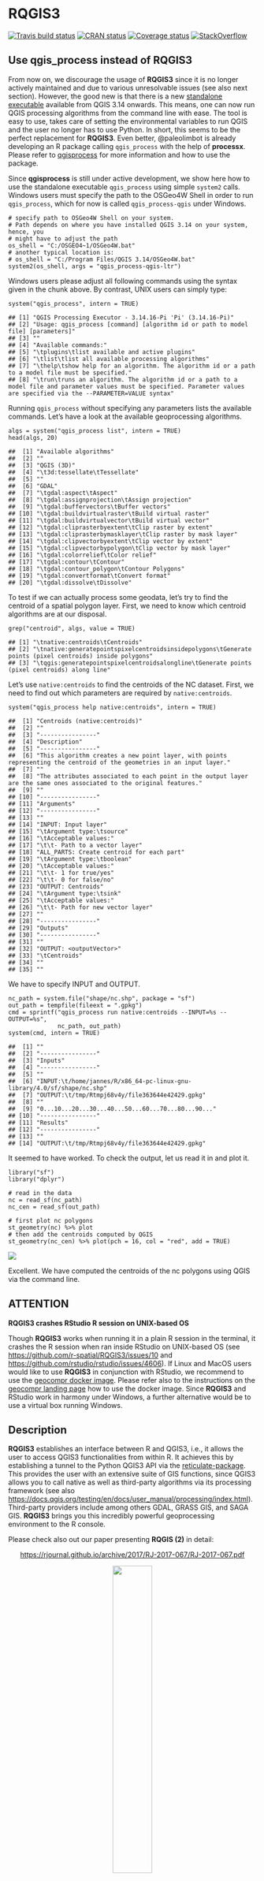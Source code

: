 
RQGIS3
======

[![Travis build
status](https://travis-ci.org/jannes-m/RQGIS3.svg?branch=master)](https://travis-ci.org/jannes-m/RQGIS3)
[![CRAN
status](https://www.r-pkg.org/badges/version/RQGIS3)](https://cran.r-project.org/package=RQGIS3)
[![Coverage
status](https://codecov.io/gh/jannes-m/RQGIS3/branch/master/graph/badge.svg)](https://codecov.io/github/jannes-m/RQGIS3?branch=master)
[![StackOverflow](https://img.shields.io/badge/stackoverflow-rqgis-orange.svg)](https://stackoverflow.com/questions/tagged/rqgis)

Use qgis\_process instead of RQGIS3
-----------------------------------

From now on, we discourage the usage of **RQGIS3** since it is no longer
actively maintained and due to various unresolvable issues (see also
next section). However, the good new is that there is a new [standalone
executable](https://github.com/qgis/QGIS/pull/34617) available from QGIS
3.14 onwards. This means, one can now run QGIS processing algorithms
from the command line with ease. The tool is easy to use, takes care of
setting the environmental variables to run QGIS and the user no longer
has to use Python. In short, this seems to be the perfect replacement
for **RQGIS3**. Even better, @paleolimbot is already developing an R
package calling `qgis_process` with the help of **processx**. Please
refer to [qgisprocess](https://github.com/paleolimbot/qgisprocess) for
more information and how to use the package.

Since **qgisprocess** is still under active development, we show here
how to use the standalone executable `qgis_process` using simple
`system2` calls. Windows users must specify the path to the OSGeo4W
Shell in order to run `qgis_process`, which for now is called
`qgis_process-qgis` under Windows.

    # specify path to OSGeo4W Shell on your system.
    # Path depends on where you have installed QGIS 3.14 on your system, hence, you
    # might have to adjust the path
    os_shell = "C:/OSGEO4~1/OSGeo4W.bat"
    # another typical location is:
    # os_shell = "C:/Program Files/QGIS 3.14/OSGeo4W.bat"
    system2(os_shell, args = "qgis_process-qgis-ltr")

Windows users please adjust all following commands using the syntax
given in the chunk above. By contrast, UNIX users can simply type:

    system("qgis_process", intern = TRUE)

    ## [1] "QGIS Processing Executor - 3.14.16-Pi 'Pi' (3.14.16-Pi)"                                                                                                                     
    ## [2] "Usage: qgis_process [command] [algorithm id or path to model file] [parameters]"                                                                                             
    ## [3] ""                                                                                                                                                                            
    ## [4] "Available commands:"                                                                                                                                                         
    ## [5] "\tplugins\tlist available and active plugins"                                                                                                                                
    ## [6] "\tlist\tlist all available processing algorithms"                                                                                                                            
    ## [7] "\thelp\tshow help for an algorithm. The algorithm id or a path to a model file must be specified."                                                                           
    ## [8] "\trun\truns an algorithm. The algorithm id or a path to a model file and parameter values must be specified. Parameter values are specified via the --PARAMETER=VALUE syntax"

Running `qgis_process` without specifying any parameters lists the
available commands. Let’s have a look at the available geoprocessing
algorithms.

    algs = system("qgis_process list", intern = TRUE)
    head(algs, 20)

    ##  [1] "Available algorithms"                                   
    ##  [2] ""                                                       
    ##  [3] "QGIS (3D)"                                              
    ##  [4] "\t3d:tessellate\tTessellate"                            
    ##  [5] ""                                                       
    ##  [6] "GDAL"                                                   
    ##  [7] "\tgdal:aspect\tAspect"                                  
    ##  [8] "\tgdal:assignprojection\tAssign projection"             
    ##  [9] "\tgdal:buffervectors\tBuffer vectors"                   
    ## [10] "\tgdal:buildvirtualraster\tBuild virtual raster"        
    ## [11] "\tgdal:buildvirtualvector\tBuild virtual vector"        
    ## [12] "\tgdal:cliprasterbyextent\tClip raster by extent"       
    ## [13] "\tgdal:cliprasterbymasklayer\tClip raster by mask layer"
    ## [14] "\tgdal:clipvectorbyextent\tClip vector by extent"       
    ## [15] "\tgdal:clipvectorbypolygon\tClip vector by mask layer"  
    ## [16] "\tgdal:colorrelief\tColor relief"                       
    ## [17] "\tgdal:contour\tContour"                                
    ## [18] "\tgdal:contour_polygon\tContour Polygons"               
    ## [19] "\tgdal:convertformat\tConvert format"                   
    ## [20] "\tgdal:dissolve\tDissolve"

To test if we can actually process some geodata, let’s try to find the
centroid of a spatial polygon layer. First, we need to know which
centroid algorithms are at our disposal.

    grep("centroid", algs, value = TRUE)

    ## [1] "\tnative:centroids\tCentroids"                                                                         
    ## [2] "\tnative:generatepointspixelcentroidsinsidepolygons\tGenerate points (pixel centroids) inside polygons"
    ## [3] "\tqgis:generatepointspixelcentroidsalongline\tGenerate points (pixel centroids) along line"

Let’s use `native:centroids` to find the centroids of the NC dataset.
First, we need to find out which parameters are required by
`native:centroids`.

    system("qgis_process help native:centroids", intern = TRUE)

    ##  [1] "Centroids (native:centroids)"                                                                                        
    ##  [2] ""                                                                                                                    
    ##  [3] "----------------"                                                                                                    
    ##  [4] "Description"                                                                                                         
    ##  [5] "----------------"                                                                                                    
    ##  [6] "This algorithm creates a new point layer, with points representing the centroid of the geometries in an input layer."
    ##  [7] ""                                                                                                                    
    ##  [8] "The attributes associated to each point in the output layer are the same ones associated to the original features."  
    ##  [9] ""                                                                                                                    
    ## [10] "----------------"                                                                                                    
    ## [11] "Arguments"                                                                                                           
    ## [12] "----------------"                                                                                                    
    ## [13] ""                                                                                                                    
    ## [14] "INPUT: Input layer"                                                                                                  
    ## [15] "\tArgument type:\tsource"                                                                                            
    ## [16] "\tAcceptable values:"                                                                                                
    ## [17] "\t\t- Path to a vector layer"                                                                                        
    ## [18] "ALL_PARTS: Create centroid for each part"                                                                            
    ## [19] "\tArgument type:\tboolean"                                                                                           
    ## [20] "\tAcceptable values:"                                                                                                
    ## [21] "\t\t- 1 for true/yes"                                                                                                
    ## [22] "\t\t- 0 for false/no"                                                                                                
    ## [23] "OUTPUT: Centroids"                                                                                                   
    ## [24] "\tArgument type:\tsink"                                                                                              
    ## [25] "\tAcceptable values:"                                                                                                
    ## [26] "\t\t- Path for new vector layer"                                                                                     
    ## [27] ""                                                                                                                    
    ## [28] "----------------"                                                                                                    
    ## [29] "Outputs"                                                                                                             
    ## [30] "----------------"                                                                                                    
    ## [31] ""                                                                                                                    
    ## [32] "OUTPUT: <outputVector>"                                                                                              
    ## [33] "\tCentroids"                                                                                                         
    ## [34] ""                                                                                                                    
    ## [35] ""

We have to specify INPUT and OUTPUT.

    nc_path = system.file("shape/nc.shp", package = "sf")
    out_path = tempfile(fileext = ".gpkg")
    cmd = sprintf("qgis_process run native:centroids --INPUT=%s --OUTPUT=%s",
                  nc_path, out_path)
    system(cmd, intern = TRUE)

    ##  [1] ""                                                                      
    ##  [2] "----------------"                                                      
    ##  [3] "Inputs"                                                                
    ##  [4] "----------------"                                                      
    ##  [5] ""                                                                      
    ##  [6] "INPUT:\t/home/jannes/R/x86_64-pc-linux-gnu-library/4.0/sf/shape/nc.shp"
    ##  [7] "OUTPUT:\t/tmp/Rtmpj68v4y/file363644e42429.gpkg"                        
    ##  [8] ""                                                                      
    ##  [9] "0...10...20...30...40...50...60...70...80...90..."                     
    ## [10] "----------------"                                                      
    ## [11] "Results"                                                               
    ## [12] "----------------"                                                      
    ## [13] ""                                                                      
    ## [14] "OUTPUT:\t/tmp/Rtmpj68v4y/file363644e42429.gpkg"

It seemed to have worked. To check the output, let us read it in and
plot it.

    library("sf")
    library("dplyr")

    # read in the data
    nc = read_sf(nc_path)
    nc_cen = read_sf(out_path)

    # first plot nc polygons
    st_geometry(nc) %>% plot
    # then add the centroids computed by QGIS
    st_geometry(nc_cen) %>% plot(pch = 16, col = "red", add = TRUE)

![](README_files/figure-gfm/unnamed-chunk-7-1.png)<!-- -->

Excellent. We have computed the centroids of the nc polygons using QGIS
via the command line.

ATTENTION
---------

**RQGIS3 crashes RStudio R session on UNIX-based OS**

Though **RQGIS3** works when running it in a plain R session in the
terminal, it crashes the R session when ran inside RStudio on UNIX-based
OS (see
<a href="https://github.com/r-spatial/RQGIS3/issues/10" class="uri">https://github.com/r-spatial/RQGIS3/issues/10</a>
and
<a href="https://github.com/rstudio/rstudio/issues/4606" class="uri">https://github.com/rstudio/rstudio/issues/4606</a>).
If Linux and MacOS users would like to use **RQGIS3** in conjunction
with RStudio, we recommend to use the [geocompr docker
image](https://hub.docker.com/r/robinlovelace/geocompr/). Please refer
also to the instructions on the [geocompr landing
page](https://github.com/robinlovelace/geocompr#running-geocompr-code-in-docker)
how to use the docker image. Since **RQGIS3** and RStudio work in
harmony under Windows, a further alternative would be to use a virtual
box running Windows.

Description
-----------

**RQGIS3** establishes an interface between R and QGIS3, i.e., it allows
the user to access QGIS3 functionalities from within R. It achieves this
by establishing a tunnel to the Python QGIS3 API via the
[reticulate-package](https://github.com/rstudio/reticulate). This
provides the user with an extensive suite of GIS functions, since QGIS3
allows you to call native as well as third-party algorithms via its
processing framework (see also
<https://docs.qgis.org/testing/en/docs/user_manual/processing/index.html>).
Third-party providers include among others GDAL, GRASS GIS, and SAGA
GIS. **RQGIS3** brings you this incredibly powerful geoprocessing
environment to the R console.

Please check also out our paper presenting **RQGIS (2)** in detail:

<div style="text-align:center">

<a href = "https://rjournal.github.io/archive/2017/RJ-2017-067/RJ-2017-067.pdf">https://rjournal.github.io/archive/2017/RJ-2017-067/RJ-2017-067.pdf</a>

</div>

<p align="center">
<img src="https://raw.githubusercontent.com/jannes-m/RQGIS/master/figures/r_qgis_puzzle.png" width="40%"/>
</p>

The main advantages of **RQGIS3** are:

1.  It provides access to QGIS3 functionalities. Thereby, it calls the
    Python QGIS3 API but R users can stay in their programming
    environment of choice without having to touch Python3.
2.  It offers a broad suite of geoalgorithms making it possible to solve
    most GIS problems.
3.  R users can use just one package (**RQGIS3**) instead of using
    **RSAGA** and **rgrass7** to access SAGA and GRASS functions. This,
    however, does not mean that **RSAGA** and **rgrass7** are obsolete
    since both packages offer various other advantages. For instance,
    **RSAGA** provides many user-friendly and ready-to-use GIS functions
    such as `rsaga.slope.asp.curv()` and `multi.focal.function()`.

Package installation
--------------------

In order to run **RQGIS3** properly, you need to download various
third-party software packages. Our vignette should help you with the
download and installation procedures on various platforms (Windows,
Linux, Mac OSX). To access it, use
`vignette("install_guide", package = "RQGIS3")`.

You can install:

<!--
- the latest released version from CRAN with:


```r
install.packages("RQGIS3")
```
-->

-   the latest **RQGIS3** development version from Github with:

<!-- -->

    remotes::install_github("jannes-m/RQGIS3")

Usage
-----

Subsequently, we will show you a typical workflow of how to use
**RQGIS3**. Basically, we will follow the steps also described in the
[QGIS
documentation](https://docs.qgis.org/testing/en/docs/user_manual/processing/console.html).
In our first and very simple example we simply would like to retrieve
the centroid coordinates of a spatial polygon object. First, we will
download the administrative areas of Germany using the **raster**
package.

    # attach packages
    library("raster")
    library("rgdal")

    # download German administrative areas 
    ger = getData(name = "GADM", country = "DEU", level = 1)
    # ger is of class "SpatialPolygonsDataFrame"

Now that we have a spatial object, we can move on to using **RQGIS3**.
First of all, we need to specify all the paths necessary to run the
QGIS-API. Fortunately, `set_env()` does this for us (assuming that QGIS
and all necessary dependencies were installed correctly). The only thing
we need to do is: specify the root path to the QGIS-installation. If you
do not specify a path, `set_env()` tries to find the
OSGeo4W-installation first in the ‘C:/OSGeo4W’-folders. If this is
unsuccessful, it will search your C: drive though this might take a
while. If you are running **RQGIS3** under Linux or on a Mac,
`set_env()` assumes that your root path is `/usr` and
`/applications/QGIS.app/Contents`, respectively. Please note, that most
of the **RQGIS3** functions, you are likely to work with (such as
`find_algorithms()`, `get_args_man()` and `run_qgis()`), require the
output list (as returned by `set_env()`) containing the paths to the
various installations necessary to run QGIS3 from within R. This is why,
`set_env()` caches its result in a temporary folder, and loads it back
into R when called again (to overwrite an existing cache, set parameter
`new` to `TRUE`).

    # attach RQGIS3
    library("RQGIS3")

    # set the environment, i.e. specify all the paths necessary to run QGIS from 
    # within R
    set_env()
    # under Windows set_env would be much faster if you specify the root path:
    # set_env("C:/OSGeo4W~1")


    ## $root
    ## [1] "C:\\OSGeo4W64"
    ##
    ## $qgis_prefix_path
    ## [1] "C:\\OSGeo4W64\\apps\\qgis"
    ##
    ## $python_plugins
    ## [1] "C:\\OSGeo4W64\\apps\\qgis\\python\\plugins"

Next, `open_app()` establishes a tunnel to the Python QGIS3 API which
naturally is the basis of any QGIS3 geoprocessing from within R.

    open_app()

Internally, `open_app()` first sets all necessary paths with the help of
`set_env()` (among others the path to the QGIS Python binary) to run
QGIS3, and secondly opens a QGIS3 application with the help of
[reticulate](https://github.com/rstudio/reticulate). `open_app()` is run
automatically by all **RQGIS3** functions that need access to the QGIS3
Python API. [1]

Next, we would like to find a QGIS3 geoalgorithm that is able to compute
the centroids of a polygon vector layer. To do so, we use
`find_algorithms()`. Here, we look for a geoalgorithm that contains the
word `centroid` in its short description.  
Note that `search_term` also accepts regular expressions.

    find_algorithms(search_term = "centroid", name_only = TRUE)

    #>[1] "native:centroids"
    #>[2] "qgis:generatepointspixelcentroidsalongline"     
    #>[3] "qgis:generatepointspixelcentroidsinsidepolygons"
    #>[4] "saga:polygoncentroids"  

This returns four functions we could use. Here, we’ll choose the QGIS3
function named `native:centroids`. Subsequently, we would like to know
how we can use it, i.e., which function parameters we need to specify.

    get_usage(alg = "native:centroids")

    #> Centroids (native:centroids)
    #> 
    #> This algorithm creates a new point layer
    #> with points representing the centroid of the geometries in an input layer.
    #> 
    #> The attributes associated to each point in the output layer are the same ones associated to the original features.
    #> 
    #> 
    #> ----------------
    #> Input parameters
    #> ----------------
    #> 
    #> INPUT: Input layer
    #> 
    #>  Parameter type: QgsProcessingParameterFeatureSource
    #> 
    #>  Accepted data types:
    #>      - str: layer ID
    #>      - str: layer name
    #>      - str: layer source
    #>      - QgsProcessingFeatureSourceDefinition
    #>      - QgsProperty
    #>      - QgsVectorLayer
    #> 
    #> ALL_PARTS: Create point on surface for each part
    #> 
    #>  Parameter type: QgsProcessingParameterBoolean
    #> 
    #>  Accepted data types:
    #>      - bool
    #>      - int
    #>      - str
    #>      - QgsProperty
    #> 
    #> OUTPUT: Centroids
    #> 
    #>  Parameter type: QgsProcessingParameterFeatureSink
    #>
    #>  Accepted data types:
    #>      - str: destination vector file
    #> e.g. d:/test.shp
    #>      - str: memory: to store result in temporary memory layer
    #>      - str: using vector provider ID prefix and destination URI
    #> e.g. postgres:... to store result in PostGIS table
    #>      - QgsProcessingOutputLayerDefinition
    #>      - QgsProperty
    #> 
    #> ----------------
    #> Outputs
    #> ----------------
    #> 
    #> OUTPUT:  <QgsProcessingOutputVectorLayer>
    #>  Centroids

Consequently `native:centroids` only expects a parameter called `INPUT`,
i.e., the path to a spatial polygon file whose centroid coordinates we
wish to extract, and a parameter called `OUTPUT`, i.e., the path to the
output spatial object. Since it would be tedious to specify manually
each and every function argument, especially if a function expects more
than two or three arguments, we have written a convenience function,
named `get_args_man()`, that retrieves all function parameters, and the
respective default values as arguments for a given QGIS geoalgorithm. It
returns these values in the form of a list. If a function argument lets
you choose between several options (drop-down menu in a GUI), setting
`get_arg_man()`’s `options`-argument to `TRUE` makes sure that the first
option will be selected (QGIS GUI behavior). For example,
`qgis:addfieldtoattributestable` has three options for the
`FIELD_TYPE`-parameter, namely integer, float and string. Setting
`options` to `TRUE` means that the field type of your new column will be
of type integer.

    params = get_args_man(alg = "native:centroids")
    params
    #>$INPUT
    #>[1] "None"
    #>
    #>$ALL_PARTS
    #>[1] "False"
    #>
    #>$OUTPUT
    #>[1] "None"

In our case, `native:centroids` has only two function arguments and no
default values. Naturally, we need to specify manually our input and
output layer. We can do so in two ways. Either we use directly our
parameter-argument list…

    params$INPUT = ger
    params$OUTPUT = file.path(tempdir(), "ger_coords.shp")
    out = run_qgis(alg = "native:centroids",
                   params = params,
                   load_output = TRUE)
    #>$OUTPUT
    #>[1] "/tmp/RtmpC6SKby/ger_coords.shp"

… or we can use R named arguments in `run_qgis()`

    out = run_qgis(alg = "native:centroids",
                   INPUT = ger,
                   OUTPUT = file.path(tempdir(), "ger_coords.shp"),
                   load_output = TRUE)
    #>$OUTPUT
    #>[1] "/tmp/RtmpC6SKby/ger_coords.shp"

Please note that our `INPUT` is a spatial object residing in R’s global
environment. Of course, you can also use a path to specify `INPUT`
(e.g. “ger.shp”) which is the better option if your data is already
somewhere stored on your hard drive. Finally, `run_qgis()` calls the
QGIS API to run the specified geoalgorithm with the corresponding
function arguments. Since we set `load_output` to `TRUE`, `run_qgis()`
automatically loads the QGIS output back into R (`sf`-objects in the
case of vector data and `raster`-objects in the case of raster data).
Naturally, we would like to check if the result meets our expectations.

    # first, plot the federal states of Germany
    plot(ger)
    # next plot the centroids created by QGIS
    plot(out$geometry, pch = 21, add = TRUE, bg = "lightblue", col = "black")

<p align="center">
<img src="https://raw.githubusercontent.com/jannes-m/RQGIS/master/https://raw.githubusercontent.com/jannes-m/RQGIS/master/figures/10_plot_ger.png" width="60%"/>
</p>

Of course, this is a very simple example. We could have achieved the
same using `sf::st_as_sf(ger) %>% sf::st_centroid()`. For a more
detailed introduction to **RQGIS3** and more complex examples have a
look at our paper:

<div style="text-align:center">

<a href = "https://rjournal.github.io/archive/2017/RJ-2017-067/RJ-2017-067.pdf">https://rjournal.github.io/archive/2017/RJ-2017-067/RJ-2017-067.pdf</a>

</div>

macOS
-----

The following setup works to execute `find_algorithms()` on macOS
10.14.6 (Mojave).

Installed from `homebrew/osgeo4mac`:

-   osgeo-qgis (v3.8.0)
-   osgeo-gdal (v2.4.1)
-   osgeo-gdal-python (v2.4.1)
-   spatialindex (v1.9.0)
-   <a href="mailto:osgeo-proj@5" class="email">osgeo-proj@5</a> (soft
    linked
    `ln -s /usr/local/opt/osgeo-proj/lib/libproj.15.dylib /usr/local/opt/osgeo-proj/lib/libproj.13.dylib`)

When running `open_app()` you’ll see a bunch of warnings but you should
be able to run `find_algorithms()`.

The current `osgeo-qgis` formula does not work with gdal v3.0 even
though the latter is the latest version of `osgeo-gdal`.

[1]  Please note that the Python tunnel can only be closed by starting a
new R session (see <https://github.com/rstudio/reticulate/issues/27>).
On the one hand, this means that we only have to set up the Python
environment once and consequently subsequent processing is faster.
Additionally, you can use your own Python commands to customize
**RQGIS3** as you like. On the other hand, it also means that once you
have run `open_app()` for the first time, you have to stay with the
chosen QGIS3 (LTR or developer version) and corresponding Python (Python
3) version for this session.
